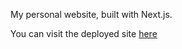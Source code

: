 My personal website, built with Next.js.

You can visit the deployed site [here](https://mariana_ml.com)
